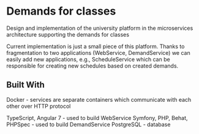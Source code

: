 # Demands for classes
Design and implementation of the university platform in the microservices architecture supporting the demands for classes

Current implementation is just a small piece of this platform. Thanks to fragmentation to two applications (WebService, DemandService) we can easily add new applications, e.g., ScheduleService which can be responsible for creating new schedules based on created demands.

## Built With
Docker - services are separate containers which communicate with each other over HTTP protocol

TypeScript, Angular 7 - used to build WebService
Symfony, PHP, Behat, PHPSpec - used to build DemandService
PostgreSQL - database
